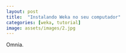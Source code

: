 ```yaml
---
layout: post
title:  "Instalando Weka no seu computador"
categories: [weka, tutorial]
image: assets/images/2.jpg
---
```

Omnia.